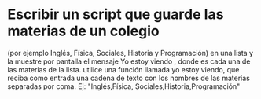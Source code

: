 # Escribir un script que guarde las materias de un colegio 
(por ejemplo Inglés, Física, Sociales, Historia y Programación) 
en una lista y la muestre por pantalla el mensaje Yo estoy viendo <materia>,
 donde <materia> es cada una de las materias de la lista.
  utilice una función llamada yo estoy viendo,
   que reciba como entrada una cadena de texto con los nombres
    de las materias separadas por coma.
 Ej: "Inglés,Física, Sociales,Historia,Programación"
